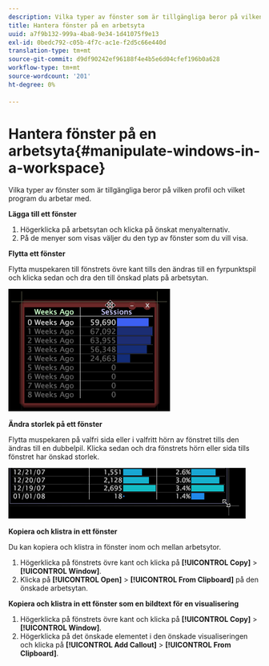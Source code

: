 ```yaml
---
description: Vilka typer av fönster som är tillgängliga beror på vilken profil och vilket program du arbetar med.
title: Hantera fönster på en arbetsyta
uuid: a7f9b132-999a-4ba8-9e34-1d41075f9e13
exl-id: 0bedc792-c05b-4f7c-ac1e-f2d5c66e440d
translation-type: tm+mt
source-git-commit: d9df90242ef96188f4e4b5e6d04cfef196b0a628
workflow-type: tm+mt
source-wordcount: '201'
ht-degree: 0%

---
```


# Hantera fönster på en arbetsyta{#manipulate-windows-in-a-workspace}

Vilka typer av fönster som är tillgängliga beror på vilken profil och vilket program du arbetar med.

**Lägga till ett fönster**

1. Högerklicka på arbetsytan och klicka på önskat menyalternativ.
1. På de menyer som visas väljer du den typ av fönster som du vill visa.

**Flytta ett fönster**

Flytta muspekaren till fönstrets övre kant tills den ändras till en fyrpunktspil och klicka sedan och dra den till önskad plats på arbetsytan.

![](assets/vis_moving.png)

**Ändra storlek på ett fönster**

Flytta muspekaren på valfri sida eller i valfritt hörn av fönstret tills den ändras till en dubbelpil. Klicka sedan och dra fönstrets hörn eller sida tills fönstret har önskad storlek.

![](assets/vis_resize.png)

**Kopiera och klistra in ett fönster**

Du kan kopiera och klistra in fönster inom och mellan arbetsytor.

1. Högerklicka på fönstrets övre kant och klicka på **[!UICONTROL Copy]** > **[!UICONTROL Window]**.
1. Klicka på **[!UICONTROL Open]** > **[!UICONTROL From Clipboard]** på den önskade arbetsytan.

**Kopiera och klistra in ett fönster som en bildtext för en visualisering**

1. Högerklicka på fönstrets övre kant och klicka på **[!UICONTROL Copy]** > **[!UICONTROL Window]**.
1. Högerklicka på det önskade elementet i den önskade visualiseringen och klicka på **[!UICONTROL Add Callout]** > **[!UICONTROL From Clipboard]**.

